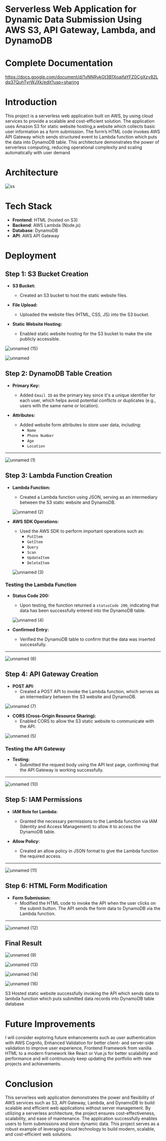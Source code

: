 # Serverless Web Application for Dynamic Data Submission Using AWS S3, API Gateway, Lambda, and DynamoDB
# Complete Documentation
https://docs.google.com/document/d/1vNNRykGt3B1XoaifaYFZ0CgXzy82Ldq37QuhTyrWJXk/edit?usp=sharing
# Introduction
This project is a serverless web application built on AWS, by using cloud services to provide a scalable and cost-efficient solution. The application uses Amazon S3 for static website hosting,a website which collects basic user information as a form submission. The form’s HTML code invokes AWS API Gateway which sends structured event to Lambda function which puts the data into DynamoDB table. This architecture demonstrates the power of serverless computing, reducing operational complexity and scaling automatically with user demand
# Architecture
![ss](https://github.com/user-attachments/assets/f66cf49d-8b18-479e-a9cc-d95ded1aa3fd)
# Tech Stack
- **Frontend**: HTML (hosted on S3)
- **Backend**: AWS Lambda (Node.js)
- **Database**: DynamoDB
- **API**: AWS API Gateway
# Deployment
## Step 1: S3 Bucket Creation

- **S3 Bucket:**
  - Created an S3 bucket to host the static website files.
  
- **File Upload:**
  - Uploaded the website files (HTML, CSS, JS) into the S3 bucket.
  
- **Static Website Hosting:**
  - Enabled static website hosting for the S3 bucket to make the site publicly accessible.
 
![unnamed (15)](https://github.com/user-attachments/assets/9bbfa09c-baee-48ee-8e32-5594bb97f036)

![unnamed](https://github.com/user-attachments/assets/5aa1150d-5958-49a1-82f1-7037ac1004bb)

## Step 2: DynamoDB Table Creation

- **Primary Key:** 
  - Added `Email ID` as the primary key since it's a unique identifier for each user, which helps avoid potential conflicts or duplicates (e.g., users with the same name or location).
  
- **Attributes:** 
  - Added website form attributes to store user data, including:
    - `Name`
    - `Phone Number`
    - `Age`
    - `Location`

---

![unnamed (1)](https://github.com/user-attachments/assets/a94d0fc5-aa89-4b0a-b77c-6c9ab80bd2a0)

## Step 3: Lambda Function Creation

- **Lambda Function:**
  - Created a Lambda function using JSON, serving as an intermediary between the S3 static website and DynamoDB.

  ![unnamed (2)](https://github.com/user-attachments/assets/c7565c26-b650-4af3-a6f9-2e547fd7a955)

- **AWS SDK Operations:**
  - Used the AWS SDK to perform important operations such as:
    - `PutItem`
    - `GetItem`
    - `Query`
    - `Scan`
    - `UpdateItem`
    - `DeleteItem`

  ![unnamed (3)](https://github.com/user-attachments/assets/85f357eb-77d7-46e1-885a-00f083a96f5b)

### Testing the Lambda Function

- **Status Code 200:**
  - Upon testing, the function returned a `statusCode 200`, indicating that data has been successfully entered into the DynamoDB table.

  ![unnamed (4)](https://github.com/user-attachments/assets/66aa448a-5cae-4cba-9ae4-ec3fe216f05a)

- **Confirmed Entry:**
  - Verified the DynamoDB table to confirm that the data was inserted successfully.
---

![unnamed (6)](https://github.com/user-attachments/assets/d63cda3d-1e7a-4901-9cf2-881f4a21759d)

## Step 4: API Gateway Creation

- **POST API:**
  - Created a POST API to invoke the Lambda function, which serves as an intermediary between the S3 website and DynamoDB.

![unnamed (7)](https://github.com/user-attachments/assets/26679e12-1b78-4f6c-8aa8-dce6f9751529)

- **CORS (Cross-Origin Resource Sharing):**
  - Enabled CORS to allow the S3 static website to communicate with the API.

![unnamed (5)](https://github.com/user-attachments/assets/8dba0cec-d2f5-44d8-860d-21b6af9eee2a)

### Testing the API Gateway

- **Testing:** 
  - Submitted the request body using the API test page, confirming that the API Gateway is working successfully.

---

![unnamed (10)](https://github.com/user-attachments/assets/52d4330e-346d-4d4c-87b7-13fed9876864)

## Step 5: IAM Permissions

- **IAM Role for Lambda:**
  - Granted the necessary permissions to the Lambda function via IAM (Identity and Access Management) to allow it to access the DynamoDB table.
  
- **Allow Policy:**
  - Created an allow policy in JSON format to give the Lambda function the required access.

---

![unnamed (11)](https://github.com/user-attachments/assets/ddd5ee86-2880-4ee0-98c8-63aeb557a648)

## Step 6: HTML Form Modification

- **Form Submission:**
  - Modified the HTML code to invoke the API when the user clicks on the submit button. The API sends the form data to DynamoDB via the Lambda function.

---

![unnamed (12)](https://github.com/user-attachments/assets/cb0c29c0-fa5e-4c7c-a721-95e0040101fe)

## Final Result

![unnamed (9)](https://github.com/user-attachments/assets/f5dc44f2-ac6c-4690-8e4e-bb2a11f77dac)

![unnamed (13)](https://github.com/user-attachments/assets/6c1c7edf-5676-4a2f-90e7-dfcb2f15fc62)

![unnamed (14)](https://github.com/user-attachments/assets/4df07101-c386-4124-9322-37dd99713ca8)

![unnamed (16)](https://github.com/user-attachments/assets/20a20acb-b65a-4422-9b10-98f62c40f013)

S3 Hosted static website successfully invoking the API which sends data to lambda function which puts submitted data records into DynamoDB table database

# Future Improvements

I will consider exploring future enhancements such as user authentication with AWS Cognito, Enhanced Validation for better client- and server-side validation to improve user experience, Frontend Framework from vanilla HTML to a modern framework like React or Vue.js for better scalability and performance and will continuously keep updating the portfolio with new projects and achievements.

# Conclusion

This serverless web application demonstrates the power and flexibility of AWS services such as S3, API Gateway, Lambda, and DynamoDB to build scalable and efficient web applications without server management. By utilizing a serverless architecture, the project ensures cost-effectiveness, scalability, and ease of maintenance. The application successfully enables users to form submissions and store dynamic data. This project serves as a robust example of leveraging cloud technology to build modern, scalable, and cost-efficient web solutions.

